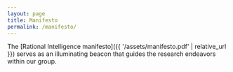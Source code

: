 ```yaml
---
layout: page
title: Manifesto
permalink: /manifesto/
---
```


<p>The [Rational Intelligence manifesto]({{ '/assets/manifesto.pdf' | relative_url }}) serves as an illuminating beacon that guides the research endeavors within our group.</p>

<br>

<object data="/assets/manifesto.pdf" width="100%" height="1100" type='application/pdf'/></object>

